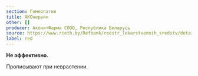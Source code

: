 ```yaml
---
section: Гомеопатия
title: АКОнервин
other: []
producer: АконитФарма СООО, Республика Беларусь
source: https://www.rceth.by/Refbank/reestr_lekarstvennih_sredstv/details/17_03_1907
label: red
---
```


**Не эффективно.**

Прописывают при неврастении.
